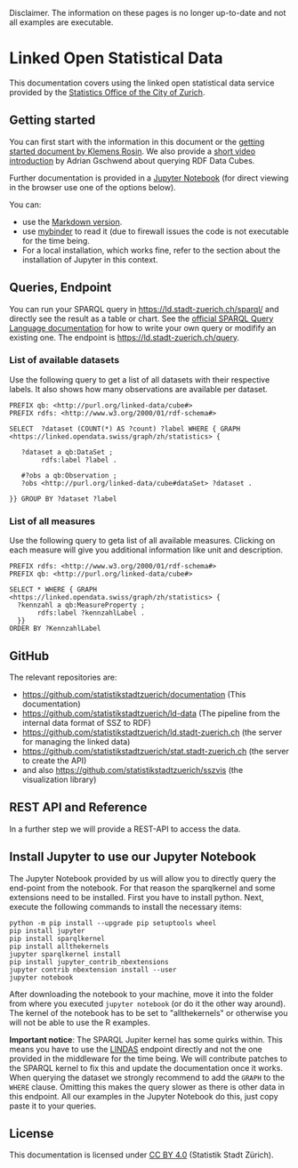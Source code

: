 Disclaimer. The information on these pages is no longer up-to-date and not all examples are executable.

# Linked Open Statistical Data 
This documentation covers using the linked open statistical data service provided by the [Statistics Office of the City of Zurich](https://www.stadt-zuerich.ch/statistik). 

## Getting started
You can first start with the information in this document or the [getting started document by Klemens Rosin](https://github.com/statistikstadtzuerich/documentation/blob/master/Linked_Data/GettingStarted/GettingStartedZurichLOSD.md). We also provide a [short video introduction](https://youtu.be/IUyzwwwIJSk) by Adrian Gschwend about querying RDF Data Cubes. 

Further documentation is provided in a [Jupyter Notebook](https://github.com/statistikstadtzuerich/documentation/blob/master/Linked_Data/Manual/LOSD_Manual_of_Statistik_Stadt_Zurich.ipynb) (for direct viewing in the browser use one of the options below). 

You can:
* use the [Markdown version](https://github.com/statistikstadtzuerich/documentation/blob/master/Linked_Data/Manual/README.md).
* use [mybinder](https://mybinder.org/v2/gh/statistikstadtzuerich/documentation/master?filepath=Linked_Data%2FManual%2FLOSD_Manual_of_Statistik_Stadt_Zurich.ipynb)  to read it (due to firewall issues the code is not executable for the time being.
* For a local installation, which works fine, refer to the section about the installation of Jupyter in this context.

## Queries, Endpoint 
You can run your SPARQL query in https://ld.stadt-zuerich.ch/sparql/ and directly see the result as a table or chart. See the [official SPARQL Query Language documentation](https://www.w3.org/TR/2013/REC-sparql11-query-20130321/) for how to write your own query or modifify an existing one.  The endpoint is https://ld.stadt-zuerich.ch/query. 

### List of available datasets
Use the following query to get a list of all datasets with their respective labels. It also shows how many observations are available per dataset. 

```SPARQL
PREFIX qb: <http://purl.org/linked-data/cube#>
PREFIX rdfs: <http://www.w3.org/2000/01/rdf-schema#>

SELECT  ?dataset (COUNT(*) AS ?count) ?label WHERE { GRAPH <https://linked.opendata.swiss/graph/zh/statistics> {

   ?dataset a qb:DataSet ; 
   		rdfs:label ?label . 
    
   #?obs a qb:Observation ;
   ?obs <http://purl.org/linked-data/cube#dataSet> ?dataset .

}} GROUP BY ?dataset ?label
```
### List of all measures
Use the following query to geta  list of all available measures. Clicking on each measure will give you additional information like unit and description. 
```SPARQL
PREFIX rdfs: <http://www.w3.org/2000/01/rdf-schema#>
PREFIX qb: <http://purl.org/linked-data/cube#>

SELECT * WHERE { GRAPH <https://linked.opendata.swiss/graph/zh/statistics> {
  ?kennzahl a qb:MeasureProperty ;
       rdfs:label ?kennzahlLabel .
  }} 
ORDER BY ?KennzahlLabel
```

## GitHub
The relevant repositories are:
* https://github.com/statistikstadtzuerich/documentation (This documentation)
* https://github.com/statistikstadtzuerich/ld-data (The pipeline from the internal data format of SSZ to RDF)
* https://github.com/statistikstadtzuerich/ld.stadt-zuerich.ch  (the server for managing the linked data)
* https://github.com/statistikstadtzuerich/stat.stadt-zuerich.ch (the server to create the API)
* and also https://github.com/statistikstadtzuerich/sszvis (the visualization library)

## REST API and Reference
In a further step we will provide a REST-API to access the data.

## Install Jupyter to use our Jupyter Notebook
The Jupyter Notebook provided by us will allow you to directly query the end-point from the notebook. For that reason the sparqlkernel and some extensions need to be installed. First you have to install python. Next, execute the following commands to install the necessary items:
```
python -m pip install --upgrade pip setuptools wheel
pip install jupyter
pip install sparqlkernel
pip install allthekernels
jupyter sparqlkernel install
pip install jupyter_contrib_nbextensions
jupyter contrib nbextension install --user
jupyter notebook
```
After downloading the notebook to your machine, move it into the folder from where you executed ```jupyter notebook``` (or do it the other way around). The kernel of the notebook has to be set to "allthekernels" or otherwise you will not be able to use the R examples. 

**Important notice**: The SPARQL Jupiter kernel has some quirks within. This means you have to use the [LINDAS](https://lindas-data.ch/) endpoint directly and not the one provided in the middleware for the time being. We will contribute patches to the SPARQL kernel to fix this and update the documentation once it works. When querying the dataset we strongly recommend to add the `GRAPH` to the `WHERE` clause. Omitting this makes the query slower as there is other data in this endpoint. All our examples  in the Jupyter Notebook do this, just copy paste it to your queries.

## License
This documentation is licensed under [CC BY 4.0](https://creativecommons.org/licenses/by/4.0/) (Statistik Stadt Zürich). 
